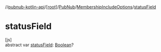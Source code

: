 //[pubnub-kotlin-api](../../../../index.md)/[[root]](../../index.md)/[PubNub](../index.md)/[MembershipIncludeOptions](index.md)/[statusField](status-field.md)

# statusField

[js]\
abstract var [statusField](status-field.md): [Boolean](https://kotlinlang.org/api/latest/jvm/stdlib/kotlin-stdlib/kotlin/-boolean/index.html)?
